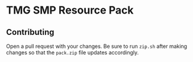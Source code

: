 # TMG SMP Resource Pack

## Contributing

Open a pull request with your changes. Be sure to run `zip.sh` after making changes
 so that the `pack.zip` file updates accordingly.